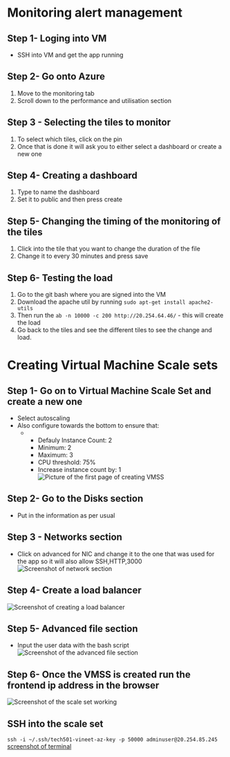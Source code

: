 # Monitoring alert management 
## Step 1- Loging into VM    
* SSH into VM and get the app running
## Step 2- Go onto Azure 
1. Move to the monitoring tab
2. Scroll down to the performance and utilisation section

## Step 3 - Selecting the tiles to monitor
1. To select which tiles, click on the pin 
2. Once that is done it will ask you to either select a dashboard or create a new one

## Step 4- Creating a dashboard
1. Type to name the dashboard
2. Set it to public and then press create

## Step 5- Changing the timing of the monitoring of the tiles
1. Click into the tile that you want to change the duration of the file
2. Change it to every 30 minutes and press save

## Step 6- Testing the load
1. Go to the git bash where you are signed into the VM
2. Download the apache util by running `sudo apt-get install apache2-utils`
3. Then run the `ab -n 10000 -c 200 http://20.254.64.46/` - this will create the load 
4. Go back to the tiles and see the different tiles to see the change and load.

# Creating Virtual Machine Scale sets
## Step 1- Go on to Virtual Machine Scale Set and create a new one
* Select autoscaling 
* Also configure towards the bottom to ensure that:
  * - Defauly Instance Count: 2
    - Minimum: 2
    - Maximum: 3
    - CPU threshold: 75%
    - Increase instance count by: 1
![Picture of the first page of creating VMSS](<Screenshot 2025-01-30 160911.png>)


## Step 2- Go to the Disks section
* Put in the information as per usual

## Step 3 - Networks section
* Click on advanced for NIC and change it to the one that was used for the app so it will also allow SSH,HTTP,3000
![Screenshot of network section](<Screenshot 2025-01-30 161052.png>)

## Step 4- Create a load balancer
![Screenshot of creating a load balancer](<Screenshot 2025-01-30 161200.png>)

## Step 5- Advanced file section
* Input the user data with the bash script
![Screenshot of the advanced file section](<Screenshot 2025-01-30 161856.png>)

## Step 6- Once the VMSS is created run the frontend ip address in the browser
 ![Screenshot of the scale set working](<Screenshot 2025-01-30 163746.png>)

 ## SSH into the scale set
 `ssh -i ~/.ssh/tech501-vineet-az-key -p 50000 adminuser@20.254.85.245`
[screenshot of terminal](<Screenshot 2025-01-30 170932.png>)